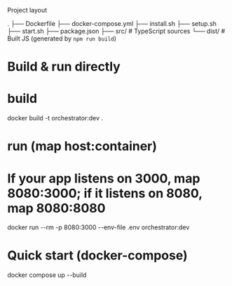 Project layout

.
├── Dockerfile
├── docker-compose.yml
├── install.sh
├── setup.sh
├── start.sh
├── package.json
├── src/            # TypeScript sources
└── dist/           # Built JS (generated by `npm run build`)


# Build & run directly
# build
docker build -t orchestrator:dev .

# run (map host:container)
# If your app listens on 3000, map 8080:3000; if it listens on 8080, map 8080:8080
docker run --rm -p 8080:3000 --env-file .env orchestrator:dev

# Quick start (docker-compose)
docker compose up --build
